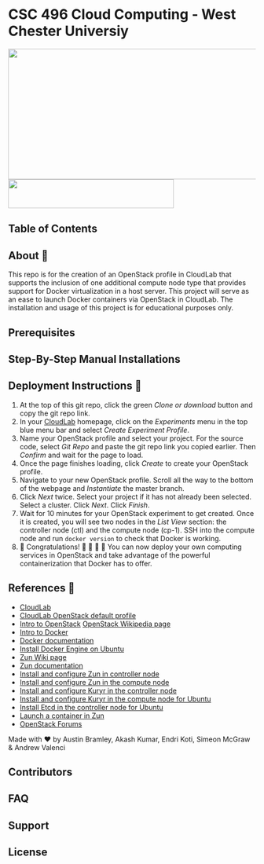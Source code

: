 # CSC 496 Cloud Computing - West Chester Universiy

<img src="https://github.com/ab922530/496-cloud-project/blob/master/images/openstack-docker.png" width="519" height="266"><img src="https://github.com/ab922530/496-cloud-project/blob/master/images/cloudlab-image.png" width="337" height="59">

## Table of Contents

## About :whale:
This repo is for the creation of an OpenStack profile in CloudLab that supports the inclusion of one additional compute node type that provides support for Docker virtualization in a host server.
This project will serve as an ease to launch Docker containers via OpenStack in CloudLab.
The installation and usage of this project is for educational purposes only.

## Prerequisites

## Step-By-Step Manual Installations

## Deployment Instructions :hammer:
1. At the top of this git repo, click the green *Clone or download* button and copy the git repo link.
2. In your [CloudLab](https://www.cloudlab.us/) homepage, click on the *Experiments* menu in the top blue menu bar and select *Create Experiment Profile*.
3. Name your OpenStack profile and select your project. For the source code, select *Git Repo* and paste the git repo link you copied earlier. Then *Confirm* and wait for the page to load.
4. Once the page finishes loading, click *Create* to create your OpenStack profile.
5. Navigate to your new OpenStack profile. Scroll all the way to the bottom of the webpage and *Instantiate* the master branch.
6. Click *Next* twice. Select your project if it has not already been selected. Select a cluster. Click *Next*. Click *Finish*.
7. Wait for 10 minutes for your OpenStack experiment to get created. Once it is created, you will see two nodes in the *List View* section: the controller node (ctl) and the compute node (cp-1). SSH into the compute node and run `docker version` to check that Docker is working.
8. :tada: Congratulations! :tada: :clap: :clap: :clap: You can now deploy your own computing services in OpenStack and take advantage of the powerful containerization that Docker has to offer.

## References :page_with_curl:
- [CloudLab](https://www.cloudlab.us)
- [CloudLab OpenStack default profile](https://gitlab.flux.utah.edu/johnsond/openstack-build-ubuntu)
- [Intro to OpenStack](https://www.openstack.org/software/)
[OpenStack Wikipedia page](https://en.wikipedia.org/wiki/OpenStack)
- [Intro to Docker](https://docs.docker.com/get-started/)
- [Docker documentation](https://docs.docker.com/get-docker/)
- [Install Docker Engine on Ubuntu](https://docs.docker.com/engine/install/ubuntu/)
- [Zun Wiki page](https://wiki.openstack.org/wiki/Zun)
- [Zun documentation](https://docs.openstack.org/zun/latest/)
- [Install and configure Zun in controller node](https://docs.openstack.org/zun/latest/install/controller-install.html)
- [Install and configure Zun in the compute node](https://docs.openstack.org/zun/latest/install/compute-install.html)
- [Install and configure Kuryr in the controller node](https://docs.openstack.org/kuryr-libnetwork/latest/install/controller-install.html)
- [Install and configure Kuryr in the compute node for Ubuntu](https://docs.openstack.org/kuryr-libnetwork/latest/install/compute-install-ubuntu.html)
- [Install Etcd in the controller node for Ubuntu](https://docs.openstack.org/install-guide/environment-etcd-ubuntu.html)
- [Launch a container in Zun](https://docs.openstack.org/zun/latest/install/launch-container.html)
- [OpenStack Forums](https://ask.openstack.org/)

Made with :heart: by Austin Bramley, Akash Kumar, Endri Koti, Simeon McGraw & Andrew Valenci

## Contributors

## FAQ

## Support 

## License
